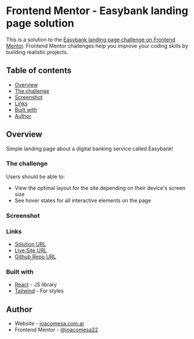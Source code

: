 # Frontend Mentor - Easybank landing page solution

This is a solution to the [Easybank landing page challenge on Frontend Mentor](https://www.frontendmentor.io/challenges/easybank-landing-page-WaUhkoDN). Frontend Mentor challenges help you improve your coding skills by building realistic projects.

## Table of contents

- [Overview](#overview)
- [The challenge](#the-challenge)
- [Screenshot](#screenshot)
- [Links](#links)
- [Built with](#built-with)
- [Author](#author)

## Overview

Simple landing page about a digital banking service called Easybank!

### The challenge

Users should be able to:

- View the optimal layout for the site depending on their device's screen size
- See hover states for all interactive elements on the page

### Screenshot


### Links

- [Solution URL](https://your-solution-url.com)
- [Live Site URL](https://easybank-landing-gamma.vercel.app/)
- [Github Repo URL](https://github.com/joacomesa22/easybank-landing)

### Built with

- [React](https://reactjs.org/) - JS library
- [Tailwind](https://tailwindcss.com/) - For styles

## Author

- Website - [joacomesa.com.ar](https://www.joacomesa.com.ar/)
- Frontend Mentor - [@joacomesa22](https://www.frontendmentor.io/profile/yourusername)
